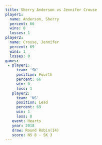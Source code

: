 ```yaml
---
title: Sherry Anderson vs Jennifer Crouse
player1:                
  name: Anderson, Sherry
  percent: 66           
  wins: 0               
  losses: 1             
player2:                
  name: Crouse, Jennifer
  percent: 69           
  wins: 1               
  losses: 0             
games:
 - player1:          
     team: 'SK'      
     position: Fourth
     percent: 66     
     win: 0          
     loss: 1         
   player2:        
     team: 'NS'    
     position: Lead
     percent: 69   
     win: 1        
     loss: 0       
   event: Hearts        
   year: 2018           
   draw: Round Robin(14)
   score: NS 8 - SK 3   
---
```


